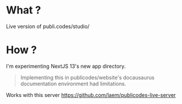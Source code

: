 # What ?

Live version of publi.codes/studio/

# How ?

I'm experimenting NextJS 13's new app directory. 

> Implementing this in publicodes/website's docausaurus documentation environment had limitations.

Works with this server https://github.com/laem/publicodes-live-server
